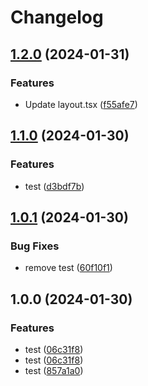 # Changelog

## [1.2.0](https://github.com/felipelube/release-please-playground/compare/v1.1.0...v1.2.0) (2024-01-31)


### Features

* Update layout.tsx ([f55afe7](https://github.com/felipelube/release-please-playground/commit/f55afe7f8dabbbc5466f1fac5585eca7e396eb1c))

## [1.1.0](https://github.com/felipelube/release-please-playground/compare/v1.0.1...v1.1.0) (2024-01-30)


### Features

* test ([d3bdf7b](https://github.com/felipelube/release-please-playground/commit/d3bdf7bd4fbadf5dedd81961c3501fa08fbb03ba))

## [1.0.1](https://github.com/felipelube/release-please-playground/compare/v1.0.0...v1.0.1) (2024-01-30)


### Bug Fixes

* remove test ([60f10f1](https://github.com/felipelube/release-please-playground/commit/60f10f190a0cc291577f7cd9ab41fb7d86e4cf02))

## 1.0.0 (2024-01-30)


### Features

* test ([06c31f8](https://github.com/felipelube/release-please-playground/commit/06c31f87655d2b7578bd30eb5a1d2fc4602bfb6b))
* test ([06c31f8](https://github.com/felipelube/release-please-playground/commit/06c31f87655d2b7578bd30eb5a1d2fc4602bfb6b))
* test ([857a1a0](https://github.com/felipelube/release-please-playground/commit/857a1a0550bf134c57ad7737548ec8bdf52eced4))
